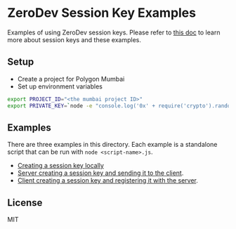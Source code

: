 # ZeroDev Session Key Examples

Examples of using ZeroDev session keys.  Please refer to [this doc](https://docs.zerodev.app/use-wallets/use-session-keys) to learn more about session keys and these examples.

## Setup

- Create a project for Polygon Mumbai
- Set up environment variables

```bash
export PROJECT_ID="<the mumbai project ID>"
export PRIVATE_KEY=`node -e "console.log('0x' + require('crypto').randomBytes(32).toString('hex'))"`
```

## Examples

There are three examples in this directory.  Each example is a standalone script that can be run with `node <script-name>.js`.

- [Creating a session key locally](https://github.com/zerodevapp/session-key-examples/blob/main/session-key.js)
- [Server creating a session key and sending it to the client](https://github.com/zerodevapp/session-key-examples/blob/main/server-creating-session-key.js).
- [Client creating a session key and registering it with the server](https://github.com/zerodevapp/session-key-examples/blob/main/client-creating-and-registering-session-key.js).

## License

MIT